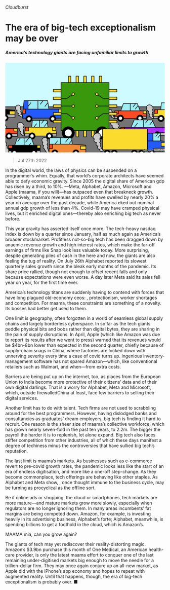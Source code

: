 ###### Cloudburst

# The era of big-tech exceptionalism may be over 

##### America’s technology giants are facing unfamiliar limits to growth 

![image](images/20220730_LDD010.jpg) 

> Jul 27th 2022 

In the digital world, the laws of physics can be suspended on a programmer’s whim. Equally, that world’s corporate architects have seemed able to defy economic gravity. Since 2005 the digital share of American gdp has risen by a third, to 10%. —Meta, Alphabet, Amazon, Microsoft and Apple (maama, if you will)—has outpaced even that breakneck growth. Collectively, maama’s revenues and profits have swelled by nearly 20% a year on average over the past decade, while America eked out nominal annual gdp growth of less than 4%. Covid-19 may have cramped physical lives, but it enriched digital ones—thereby also enriching big tech as never before. 

This year gravity has asserted itself once more. The tech-heavy nasdaq index is down by a quarter since January, half as much again as America’s broader stockmarket. Profitless not-so-big tech has been dragged down by anaemic revenue growth and high interest rates, which make the far-off earnings of firms like Snap look less valuable today. More surprising, despite generating piles of cash in the here and now, the giants are also feeling the tug of reality. On July 26th Alphabet reported its slowest quarterly sales growth since the bleak early months of the pandemic. Its share price rallied, though not enough to offset recent falls and only because expectations were even worse. A day later Meta said its sales fell year on year, for the first time ever.

America’s technology titans are suddenly having to contend with forces that have long plagued old-economy ceos: , protectionism, worker shortages and competition. For maama, these constraints are something of a novelty. Its bosses had better get used to them.

One limit is geography, often forgotten in a world of seamless global supply chains and largely borderless cyberspace. In so far as the tech giants peddle physical bits and bobs rather than digital bytes, they are sharing in the pain of supply disruptions. In April, Apple (which like Amazon was due to report its results after we went to press) warned that its revenues would be $4bn-8bn lower than expected in the second quarter, chiefly because of supply-chain snags in China, where factories are locked down with unnerving severity every time a case of covid turns up. Ingenious inventory-management software has not spared Amazon—which, like conventional retailers such as Walmart,  and when—from extra costs. 

Barriers are being put up on the internet, too, as places from the European Union to India become more protective of their citizens’ data and of their own digital darlings. That is a worry for Alphabet, Meta and Microsoft, which, outside firewalledChina at least, face few barriers to selling their digital services.

Another limit has to do with talent. Tech firms are not used to scrabbling around for the best programmers. However, having dislodged banks and consultancies as graduates’ dream employers, big tech is finding it hard to recruit. One reason is the sheer size of maama’s collective workforce, which has grown nearly seven-fold in the past ten years, to 2.2m. The bigger the payroll the harder it is to replenish, let alone expand. Big tech also faces stiffer competition from other industries, all of which these days manifest a degree of techiness minus the controversies that have sullied big tech’s reputation.

The last limit is maama’s markets. As businesses such as e-commerce revert to pre-covid growth rates, the pandemic looks less like the start of an era of endless digitisation, and more like a one-off step-change. As they become commonplace, tech offerings are behaving like other staples. As Alphabet and Meta show, , once thought immune to the business cycle, may be turning as procyclical as the offline sort. 

Be it online ads or shopping, the cloud or smartphones, tech markets are more mature—and mature markets grow more slowly, especially when regulators are no longer ignoring them. In many areas incumbents’ fat margins are being competed down. Amazon, for example, is investing heavily in its advertising business, Alphabet’s forte; Alphabet, meanwhile, is spending billions to get a foothold in the cloud, which is Amazon’s. 

MAAMA mia, can you grow again?

The giants of tech may yet rediscover their reality-distorting magic. Amazon’s $3.9bn purchase this month of One Medical, an American health-care provider, is only the latest maama effort to conquer one of the last remaining under-digitised markets big enough to move the needle for a trillion-dollar firm. They may once again conjure up an all-new market, as Apple did with the iPhone’s app economy and hopes to repeat with augmented reality. Until that happens, though, the era of big-tech exceptionalism is probably over. ■

